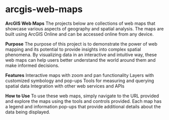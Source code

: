 # arcgis-web-maps

**ArcGIS Web Maps**
The projects below are collections of web maps that showcase various aspects of geography and spatial analysis. The maps are built using ArcGIS Online and can be accessed online from any device.

**Purpose**
The purpose of this project is to demonstrate the power of web mapping and its potential to provide insights into complex spatial phenomena. By visualizing data in an interactive and intuitive way, these web maps can help users better understand the world around them and make informed decisions.

**Features**
Interactive maps with zoom and pan functionality
Layers with customized symbology and pop-ups
Tools for measuring and querying spatial data
Integration with other web services and APIs

**How to Use**
To use these web maps, simply navigate to the URL provided and explore the maps using the tools and controls provided. Each map has a legend and information pop-ups that provide additional details about the data being displayed.
